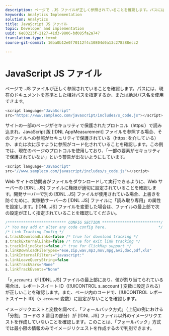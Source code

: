 ```yaml
---
description: ページで .JS ファイルが正しく参照されていることを確認します。パスには、現在のドキュメントを基準とした相対パスを指定するか、または絶対パス名を使用できます。
keywords: Analytics Implementation
solution: Analytics
title: JavaScript JS ファイル
topic: Developer and implementation
uuid: 6e83223f-2127-41d3-9806-bd085fa2a747
translation-type: tm+mt
source-git-commit: 16ba0b12e0f70112f4c10804d0a13c278388ecc2

---
```



# JavaScript JS ファイル

ページで .JS ファイルが正しく参照されていることを確認します。パスには、現在のドキュメントを基準とした相対パスを指定するか、または絶対パス名を使用できます。

```js
<script language="JavaScript" 
src="https://www.sampleco.com/javascript/includes/s_code.js"></script>
```

サイトの一部のページがセキュリティで保護されたプロトコル（https:）で読み込まれ、JavaScript 版 [!DNL AppMeasurement] ファイルを参照する場合、そのファイルへの参照がセキュリティで保護されている（https: を介している）か、または次に示すように参照がコード化されていることを確認します。この例では、現在のページのプロトコルを使用しており、「一部の要素がセキュリティで保護されていない」という警告が出ないようにしています。

```js
<script language="JavaScript" 
src="//www.sampleco.com/javascript/includes/s_code.js"></script>
```

Web サイトの訪問者がファイルをダウンロードして実行できるように、Web サーバーの [!DNL .JS] ファイルに権限が適切に設定されていることを確認します。開発サーバーで別の [!DNL .JS] ファイルが使用されている場合、上書きを防ぐために、実稼動サーバーの [!DNL .JS] ファイルに「読み取り専用」の属性を設定します。[!DNL .JS] ファイルを変更した場合は、ファイルの最上部で次の設定が正しく指定されていることを確認してください。

```js
/************************** CONFIG SECTION **************************/
/* You may add or alter any code config here.                       */
/* Link Tracking Config */
s.trackDownloadLinks=false /* true for download tracking */
s.trackExternalLinks=false /* true for exit link tracking */
s.trackInlineStats=false /* true for ClickMap support */
s.linkDownloadFileTypes="exe,zip,wav,mp3,mov,mpg,avi,doc,pdf,xls"
s.linkInternalFilters="javascript:"
s.linkLeaveQueryString=false
s.linkTrackVars="None" 
s.linkTrackEvents="None"
```

「*`s_account`*」が [!DNL .JS] ファイルの最上部にあり、値が割り当てられている場合は、レポートスイート ID（[!UICONTROL s_account ] 変数に設定される）が正しいことを確認します。また、ページ内のコードで、[!UICONTROL レポートスイート ID]（*`s_account`* 変数）に設定がないことを確認します。

イメージリクエストと変数を調べて、「フォールバック方式」（上記の例における「分割」コードの 3 番目の部分）が [!DNL .JS] ファイル以外のイメージリクエストを作成していないことを確認します。このことは、「フォールバック」方式では最小限の情報のみでイメージリクエストを作成するので判別できます。
